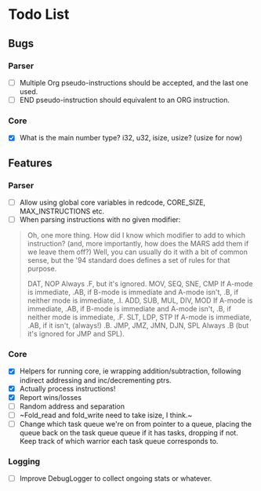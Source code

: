 # Todo List

## Bugs

### Parser

- [ ] Multiple Org pseudo-instructions should be accepted, and the last one used.
- [ ] END pseudo-instruction should equivalent to an ORG instruction.

### Core

- [x] What is the main number type? i32, u32, isize, usize? (usize for now)

## Features

### Parser

- [ ] Allow using global core variables in redcode, CORE_SIZE, MAX_INSTRUCTIONS etc.
- [ ] When parsing instructions with no given modifier:

> Oh, one more thing. How did I know which modifier to add to which instruction? (and, more importantly, how does the MARS add them if we leave them off?) Well, you can usually do it with a bit of common sense, but the '94 standard does defines a set of rules for that purpose.
>
> DAT, NOP
> Always .F, but it's ignored.
> MOV, SEQ, SNE, CMP
> If A-mode is immediate, .AB,
> if B-mode is immediate and A-mode isn't, .B,
> if neither mode is immediate, .I.
> ADD, SUB, MUL, DIV, MOD
> If A-mode is immediate, .AB,
> if B-mode is immediate and A-mode isn't, .B,
> if neither mode is immediate, .F.
> SLT, LDP, STP
> If A-mode is immediate, .AB,
> if it isn't, (always!) .B.
> JMP, JMZ, JMN, DJN, SPL
> Always .B (but it's ignored for JMP and SPL).

### Core

- [x] Helpers for running core, ie wrapping addition/subtraction, following indirect addressing and inc/decrementing ptrs.
- [x] Actually process instructions!
- [x] Report wins/losses
- [ ] Random address and separation
- [ ] ~Fold_read and fold_write need to take isize, I think.~
- [ ] Change which task queue we're on from pointer to a queue, placing the queue back on the task queue queue if it has tasks, dropping if not. Keep track of which warrior each task queue corresponds to.

### Logging

- [ ] Improve DebugLogger to collect ongoing stats or whatever.
